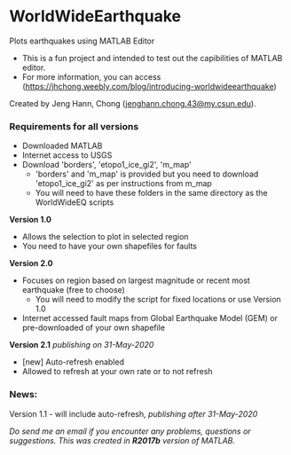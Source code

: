 # WorldWideEarthquake
Plots earthquakes using MATLAB Editor
- This is a fun project and intended to test out the capibilities of MATLAB editor. 
- For more information, you can access (https://jhchong.weebly.com/blog/introducing-worldwideearthquake)

Created by Jeng Hann, Chong (jenghann.chong.43@my.csun.edu). 
  

### Requirements for all versions
- Downloaded MATLAB 
- Internet access to USGS
- Download 'borders', 'etopo1_ice_gi2', 'm_map'
  - 'borders' and 'm_map' is provided but you need to download 'etopo1_ice_gi2' as per instructions from m_map
  - You will need to have these folders in the same directory as the WorldWideEQ scripts

**Version 1.0**
- Allows the selection to plot in selected region
- You need to have your own shapefiles for faults 

**Version 2.0**
- Focuses on region based on largest magnitude or recent most earthquake (free to choose)
  - You will need to modify the script for fixed locations or use Version 1.0
- Internet accessed fault maps from Global Earthquake Model (GEM) or pre-downloaded of your own shapefile

**Version 2.1**  _publishing on 31-May-2020_
  - [new] Auto-refresh enabled
  - Allowed to refresh at your own rate or to not refresh
  
### News:
Version 1.1 - will include auto-refresh, _publishing after 31-May-2020_
    

_Do send me an email if you encounter any problems, questions or suggestions. This was created in **R2017b** version of MATLAB._
